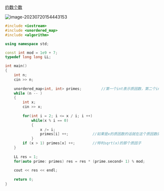 [约数个数](https://www.acwing.com/problem/content/872/)

![image-20230720154443153](C:\Users\29089\AppData\Roaming\Typora\typora-user-images\image-20230720154443153.png)

```c++
#include <iostream>
#include <unordered_map>
#include <algorithm>

using namespace std;

const int mod = 1e9 + 7;
typedef long long LL; 

int main()
{
    int n;
    cin >> n;
    
    unordered_map<int, int> primes;			//第一个int表示质因数，第二个int表示质因数的指数
    while (n -- )
    {
        int x;
        cin >> x;
        
        for(int i = 2; i <= x / i; i ++)
            while(x % i == 0)
            {
                x /= i;
                primes[i] ++;			//如果是x的质因数的话就在这个质因数的指数上加1
            }
        if (x > 1) primes[x] ++;        //特判sqrt(x)的那个质因子
    }
    
    LL res = 1;
    for(auto prime: primes) res = res * (prime.second+ 1) % mod;
    
    cout << res << endl;
    
    return 0;
}
```

